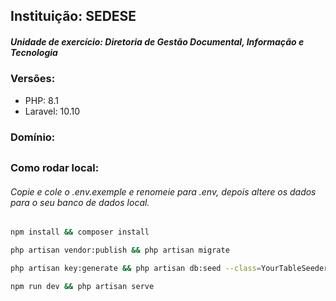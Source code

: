 ## Instituição: SEDESE

##### Unidade de exercício: Diretoria de Gestão Documental, Informação e Tecnologia


### Versões:

- PHP: 8.1
- Laravel: 10.10

### Domínio:


##

### Como rodar local:
###### Copie e cole o .env.exemple e renomeie para .env, depois altere os dados para o seu banco de dados local.

```bash 
npm install && composer install

```
```bash
php artisan vendor:publish && php artisan migrate
```
```bash
php artisan key:generate && php artisan db:seed --class=YourTableSeeder
```
```bash
npm run dev && php artisan serve
```

